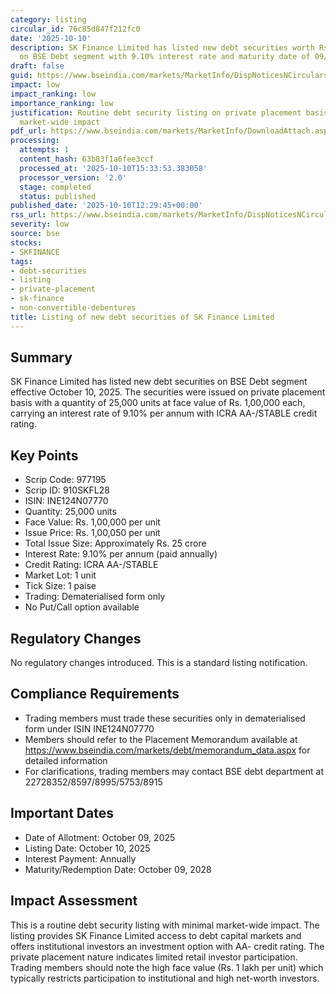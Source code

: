 ```yaml
---
category: listing
circular_id: 76c85d847f212fc0
date: '2025-10-10'
description: SK Finance Limited has listed new debt securities worth Rs. 25 crore
  on BSE Debt segment with 9.10% interest rate and maturity date of 09/10/2028.
draft: false
guid: https://www.bseindia.com/markets/MarketInfo/DispNoticesNCirculars.aspx?Noticeid={2AE0618C-A1A1-4A29-A72F-DF1160F10ABC}&noticeno=20251010-40&dt=10/10/2025&icount=40&totcount=69&flag=0
impact: low
impact_ranking: low
importance_ranking: low
justification: Routine debt security listing on private placement basis with limited
  market-wide impact
pdf_url: https://www.bseindia.com/markets/MarketInfo/DownloadAttach.aspx?id=20251010-40&attachedId=
processing:
  attempts: 1
  content_hash: 63b83f1a6fee3ccf
  processed_at: '2025-10-10T15:33:53.383058'
  processor_version: '2.0'
  stage: completed
  status: published
published_date: '2025-10-10T12:29:45+00:00'
rss_url: https://www.bseindia.com/markets/MarketInfo/DispNoticesNCirculars.aspx?Noticeid={2AE0618C-A1A1-4A29-A72F-DF1160F10ABC}&noticeno=20251010-40&dt=10/10/2025&icount=40&totcount=69&flag=0
severity: low
source: bse
stocks:
- SKFINANCE
tags:
- debt-securities
- listing
- private-placement
- sk-finance
- non-convertible-debentures
title: Listing of new debt securities of SK Finance Limited
---
```


## Summary

SK Finance Limited has listed new debt securities on BSE Debt segment effective October 10, 2025. The securities were issued on private placement basis with a quantity of 25,000 units at face value of Rs. 1,00,000 each, carrying an interest rate of 9.10% per annum with ICRA AA-/STABLE credit rating.

## Key Points

- Scrip Code: 977195
- Scrip ID: 910SKFL28
- ISIN: INE124N07770
- Quantity: 25,000 units
- Face Value: Rs. 1,00,000 per unit
- Issue Price: Rs. 1,00,050 per unit
- Total Issue Size: Approximately Rs. 25 crore
- Interest Rate: 9.10% per annum (paid annually)
- Credit Rating: ICRA AA-/STABLE
- Market Lot: 1 unit
- Tick Size: 1 paise
- Trading: Dematerialised form only
- No Put/Call option available

## Regulatory Changes

No regulatory changes introduced. This is a standard listing notification.

## Compliance Requirements

- Trading members must trade these securities only in dematerialised form under ISIN INE124N07770
- Members should refer to the Placement Memorandum available at https://www.bseindia.com/markets/debt/memorandum_data.aspx for detailed information
- For clarifications, trading members may contact BSE debt department at 22728352/8597/8995/5753/8915

## Important Dates

- Date of Allotment: October 09, 2025
- Listing Date: October 10, 2025
- Interest Payment: Annually
- Maturity/Redemption Date: October 09, 2028

## Impact Assessment

This is a routine debt security listing with minimal market-wide impact. The listing provides SK Finance Limited access to debt capital markets and offers institutional investors an investment option with AA- credit rating. The private placement nature indicates limited retail investor participation. Trading members should note the high face value (Rs. 1 lakh per unit) which typically restricts participation to institutional and high net-worth investors.